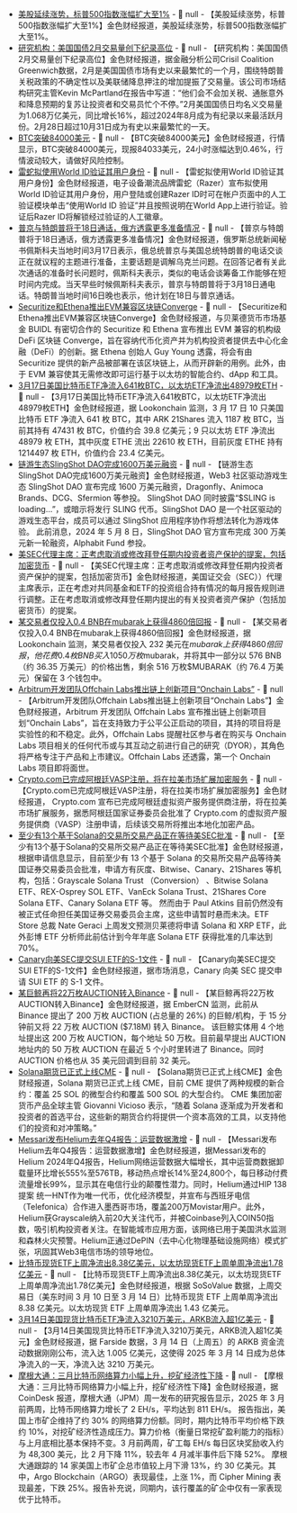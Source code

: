 - [美股延续涨势，标普500指数涨幅扩大至1%]() - 📰 null - 【美股延续涨势，标普500指数涨幅扩大至1%】金色财经报道，美股延续涨势，标普500指数涨幅扩大至1%。
- [研究机构：美国国债2月交易量创下纪录高位](https://flash.jin10.com/detail/20250317235122545800) - 📰 null - 【研究机构：美国国债2月交易量创下纪录高位】金色财经报道，据金融分析公司Crisil Coalition Greenwich数据，2月是美国国债市场有史以来最繁忙的一个月，围绕特朗普关税政策的不确定性以及美联储降息押注的增加提振了交易量。该公司市场结构研究主管Kevin McPartland在报告中写道：“他们会不会加关税、通胀意外和降息预期的复苏让投资者和交易员忙个不停。”2月美国国债日均名义交易量为1.068万亿美元，同比增长16%，超过2024年8月成为有纪录以来最活跃月份。2月28日超过10月31日成为有史以来最繁忙的一天。
- [BTC突破84000美元]() - 📰 null - 【BTC突破84000美元】金色财经报道，行情显示，BTC突破84000美元，现报84033美元，24小时涨幅达到0.46%，行情波动较大，请做好风险控制。
- [雷蛇拟使用World ID验证其用户身份](https://www.razer.com/software/proof-of-human) - 📰 null - 【雷蛇拟使用World ID验证其用户身份】金色财经报道，电子设备潮流品牌雷蛇（Razer）宣布拟使用World ID验证其用户身份，用户登陆或创建Razer ID时可在帐户页面中的人工验证模块单击“使用World ID 验证”并且按照说明在World App上进行验证。验证后Razer ID将解锁经过验证的人工徽章。
- [普京与特朗普将于18日通话，俄方透露更多准备情况](https://www.cls.cn/detail/1974609) - 📰 null - 【普京与特朗普将于18日通话，俄方透露更多准备情况】金色财经报道，俄罗斯总统新闻秘书佩斯科夫当地时间3月17日表示，俄总统普京与美国总统特朗普的电话交谈正在就议程的主题进行准备，主要话题是调解乌克兰问题。在回答记者有关此次通话的准备时长问题时，佩斯科夫表示，类似的电话会谈筹备工作能够在短时间内完成。当天早些时候佩斯科夫表示，普京与特朗普将于3月18日通电话。特朗普当地时间16日晚也表示，他计划在18日与普京通话。
- [Securitize和Ethena推出EVM兼容区块链Converge](https://www.coindesk.com/business/2025/03/17/tokenization-specialists-securitize-and-ethena-unveil-institutional-defi-blockchain) - 📰 null - 【Securitize和Ethena推出EVM兼容区块链Converge】金色财经报道，与贝莱德货币市场基金 BUIDL 有密切合作的 Securitize 和 Ethena 宣布推出 EVM 兼容的机构级 DeFi 区块链 Converge，旨在容纳代币化资产并为机构投资者提供去中心化金融（DeFi）的创新。据 Ethena 创始人 Guy Young 透露，将会有由 Securitize 提供的新产品被部署在该区块链上，从而开辟新的用例。此外，由于 EVM 兼容使其无需修改即可运行基于以太坊的智能合约、dApp 和工具。
- [3月17日美国比特币ETF净流入641枚BTC，以太坊ETF净流出48979枚ETH](https://x.com/lookonchain/status/1901673497203786001) - 📰 null - 【3月17日美国比特币ETF净流入641枚BTC，以太坊ETF净流出48979枚ETH】金色财经报道，据 Lookonchain 监测，3 月 17 日 10 只美国比特币 ETF 净流入 641 枚 BTC，其中 ARK 21Shares 流入 1187 枚 BTC，当前其持有 47431 枚 BTC，价值约合 39.8 亿美元；9 只以太坊 ETF 净流出 48979 枚 ETH，其中灰度 ETHE 流出 22610 枚 ETH，目前灰度 ETHE 持有 1214497 枚 ETH，价值约合 23.4 亿美元。
- [链游生态SlingShot DAO完成1600万美元融资](https://x.com/SlingshotDAO/status/1901385136664392175) - 📰 null - 【链游生态SlingShot DAO完成1600万美元融资】金色财经报道，Web3 社区驱动游戏生态 SlingShot DAO 宣布完成 1600 万美元融资，Dragonfly、Animoca Brands、DCG、Sfermion 等参投。 
SlingShot DAO 同时披露“$SLING is loading...”，或暗示将发行 SLING 代币。SlingShot DAO 是一个社区驱动的游戏生态平台，成员可以通过 SlingShot 应用程序协作将想法转化为游戏体验。 
此前消息，2024 年 5 月 8 日，SlingShot DAO 官方宣布完成 300 万美元新一轮融资，Alphabit Fund 参投。
- [美SEC代理主席：正考虑取消或修改拜登任期内投资者资产保护的提案，包括加密货币](https://www.cls.cn/detail/1974603) - 📰 null - 【美SEC代理主席：正考虑取消或修改拜登任期内投资者资产保护的提案，包括加密货币】金色财经报道，美国证交会（SEC））代理主席表示，正在考虑对共同基金和ETF的投资组合持有情况的每月报告规则进行调整。正在考虑取消或修改拜登任期内提出的有关投资者资产保护（包括加密货币）的提案。
- [某交易者仅投入0.4 BNB在mubarak上获得4860倍回报](https://x.com/lookonchain/status/1901662895399940399) - 📰 null - 【某交易者仅投入0.4 BNB在mubarak上获得4860倍回报】金色财经报道，据 Lookonchain 监测，某交易者仅投入 232 美元在$mubarak 上获得 4860 倍回报，他花费 0.4 枚 BNB 买入 1050 万枚$mubarak，并将其中一部分以 576 BNB（约 36.35 万美元）的价格出售，剩余 516 万枚$MUBARAK（约 76.4 万美元）保留在 3 个钱包中。
- [Arbitrum开发团队Offchain Labs推出链上创新项目“Onchain Labs”](https://medium.com/offchainlabs/onchain-labs-accelerating-the-app-layer-of-arbitrum-1ac2b64eeae3) - 📰 null - 【Arbitrum开发团队Offchain Labs推出链上创新项目“Onchain Labs”】金色财经报道，Arbitrum 开发团队 Offchain Labs 宣布推出链上创新项目划“Onchain Labs”，旨在支持致力于公平公正启动的项目，其持的项目将是实验性的和不稳定。此外，Offchain Labs 提醒社区参与者在购买与 Onchain Labs 项目相关的任何代币或与其互动之前进行自己的研究（DYOR），其角色将严格专注于产品和上市建议。Offchain Labs 还透露，第一个 Onchain Labs 项目即将面世。
- [Crypto.com已完成阿根廷VASP注册，将在拉美市场扩展加密服务](https://financefeeds.com/crypto-com-gains-argentina-vasp-registration-expands-crypto-services-in-latam/) - 📰 null - 【Crypto.com已完成阿根廷VASP注册，将在拉美市场扩展加密服务】金色财经报道， Crypto.com 宣布已完成阿根廷虚拟资产服务提供商注册，将在拉美市场扩展服务，据悉阿根廷国家证券委员会批准了 Crypto.com 的虚拟资产服务提供商（VASP）注册申请，后续该交易所将推出本地化加密产品。
- [至少有13个基于Solana的交易所交易产品正在等待美SEC批准](https://www.theblock.co/post/346610/solana-futures-debut-today-on-cme-heres-what-you-need-to-know) - 📰 null - 【至少有13个基于Solana的交易所交易产品正在等待美SEC批准】金色财经报道，根据申请信息显示，目前至少有 13 个基于 Solana 的交易所交易产品等待美国证券交易委员会批准，申请方有灰度、Bitwise、Canary、21Shares 等机构，包括：Grayscale Solana Trust （Conversion） 、Bitwise Solana ETF、REX-Osprey SOL ETF、VanEck Solana Trust、21Shares Core Solana ETF、Canary Solana ETF 等。 
然而由于 Paul Atkins 目前仍然没有被正式任命担任美国证券交易委员会主席，这些申请暂时悬而未决。ETF Store 总裁 Nate Geraci 上周发文预测贝莱德将申请 Solana 和 XRP ETF，此外彭博 ETF 分析师此前估计到今年年底 Solana ETF 获得批准的几率达到 70%。
- [Canary向美SEC提交SUI ETF的S-1文件](https://x.com/solidintel_x/status/1901662711412400283) - 📰 null - 【Canary向美SEC提交SUI ETF的S-1文件】金色财经报道，据市场消息，Canary 向美 SEC 提交申请 SUI ETF 的 S-1 文件。
- [某巨鲸再将22万枚AUCTION转入Binance](https://x.com/EmberCN/status/1901659804332122213) - 📰 null - 【某巨鲸再将22万枚AUCTION转入Binance】金色财经报道，据 EmberCN 监测，此前从 Binance 提出了 200 万枚 AUCTION (占总量的 26%) 的巨鲸/机构，于 15 分钟前又将 22 万枚 AUCTION ($7.18M) 转入 Binance。 
该巨鲸实体用 4 个地址提出这 200 万枚 AUCTION，每个地址 50 万枚。目前最早提出 AUCTION 地址内的 50 万枚 AUCTION 在最近 5 个小时里转进了 Binance。同时 AUCTION 价格也从 35 美元回调到目前 32 美元。
- [Solana期货已正式上线CME](https://www.theblock.co/post/346610/solana-futures-debut-today-on-cme-heres-what-you-need-to-know?utm_source=twitter&utm_medium=social) - 📰 null - 【Solana期货已正式上线CME】金色财经报道，Solana 期货已正式上线 CME，目前 CME 提供了两种规模的新合约：覆盖 25 SOL 的微型合约和覆盖 500 SOL 的大型合约。 
CME 集团加密货币产品全球主管 Giovanni Vicioso 表示，“随着 Solana 逐渐成为开发者和投资者的首选平台，这些新的期货合约将提供一个资本高效的工具，以支持他们的投资和对冲策略。”
- [Messari发布Helium去年Q4报告：运营数据激增](https://messari.io/report/state-of-helium-q4-2024?utm_source=twitter&utm_medium=organic_social&utm_campaign=q4_quarterlies&destination=protocol_services_research) - 📰 null - 【Messari发布Helium去年Q4报告：运营数据激增】金色财经报道，据Messari发布的Helium 2024年Q4报告，Helium网络运营数据大幅增长，其中运营商数据卸载量环比增长555%至576TB，移动热点增长14%至24,800个，每日移动付费流量增长99%，显示其在电信行业的颠覆性潜力。同时，Helium通过HIP 138提案 统一HNT作为唯一代币，优化经济模型，并宣布与西班牙电信（Telefonica）合作进入墨西哥市场，覆盖200万Movistar用户。此外，Helium获Grayscale纳入前20大关注代币，并被Coinbase列入COIN50指数，吸引机构投资者关注。在智能城市应用方面，该网络已用于美国洪水监测和森林火灾预警。Helium正通过DePIN（去中心化物理基础设施网络）模式扩张，巩固其Web3电信市场的领导地位。
- [比特币现货ETF上周净流出8.38亿美元，以太坊现货ETF上周单周净流出1.78亿美元](https://sosovalue.com/zh/assets/etf) - 📰 null - 【比特币现货ETF上周净流出8.38亿美元，以太坊现货ETF上周单周净流出1.78亿美元】金色财经报道，根据 SoSoValue 数据，上周交易日（美东时间 3 月 10 日至 3 月 14 日）比特币现货 ETF 上周单周净流出 8.38 亿美元。以太坊现货 ETF 上周单周净流出 1.43 亿美元。
- [3月14日美国现货比特币ETF净流入3210万美元，ARKB流入超1亿美元](https://x.com/FarsideUK/status/1901646274706677856) - 📰 null - 【3月14日美国现货比特币ETF净流入3210万美元，ARKB流入超1亿美元】金色财经报道，据 Farside 数据，3 月 14 日（上周五）的 ARKB 资金流动数据刚刚公布，流入达 1.005 亿美元，这使得 2025 年 3 月 14 日成为总体净流入的一天，净流入达 3210 万美元。
- [摩根大通：三月比特币网络算力小幅上升，挖矿经济性下降]() - 📰 null - 【摩根大通：三月比特币网络算力小幅上升，挖矿经济性下降】金色财经报道，据 CoinDesk 报道，摩根大通（JPM）周一发布的研究报告显示，2025 年 3 月前两周，比特币网络算力增长了 2 EH/s，平均达到 811 EH/s。 
报告指出，美国上市矿企维持了约 30% 的网络算力份额。同时，期内比特币平均价格下跌约 10%，对挖矿经济性造成压力。算力价格（衡量日常挖矿盈利能力的指标）与上月底相比基本保持不变。3 月前两周，矿工每 EH/s 每日区块奖励收入约为 48,300 美元，比 2 月下降 11%，较去年 4 月减半事件后下降 52%。 
摩根大通跟踪的 14 家美国上市矿企总市值较上月下滑 13%，约 30 亿美元。其中，Argo Blockchain（ARGO）表现最佳，上涨 1%，而 Cipher Mining 表现最差，下跌 25%。报告补充说，同期内，该行覆盖的矿企中仅有一家表现优于比特币。
